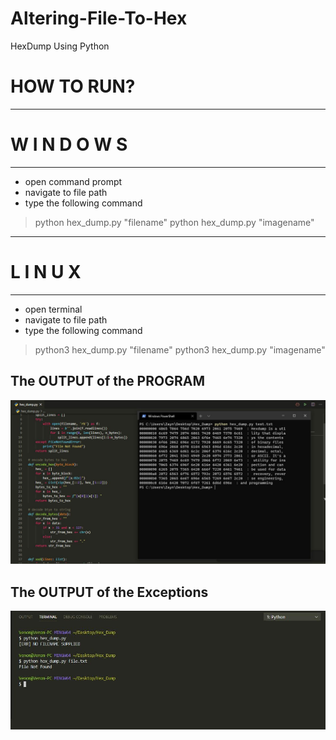 # Altering-File-To-Hex
HexDump Using Python

# HOW TO RUN?
-----------------------------------
#       W I N D O W S
-----------------------------------
- open command prompt
- navigate to  file path
- type the following command
>python hex_dump.py "filename"
>python hex_dump.py "imagename"
-----------------------------------
#         L I N U X
-----------------------------------
- open terminal
- navigate to file path
- type the following command
>python3 hex_dump.py "filename"
>python3 hex_dump.py "imagename"


## The OUTPUT of the PROGRAM

![Screenshot](./Output.JPG)

## The OUTPUT of the Exceptions

![Screenshot](./Exception.JPG)
